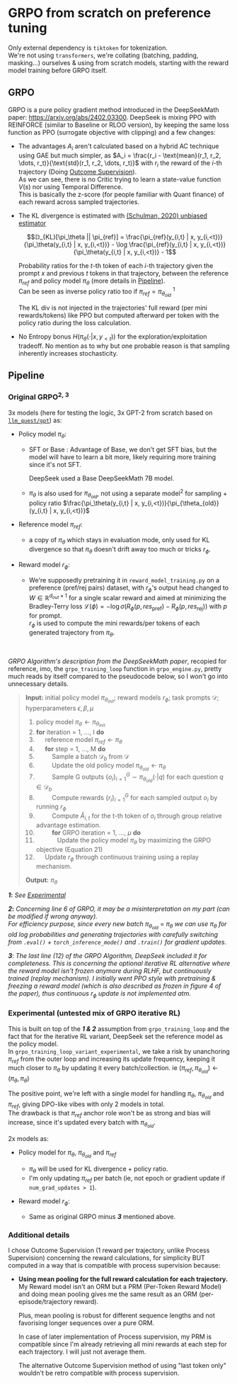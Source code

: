 # GRPO from scratch on preference tuning

Only external dependency is `tiktoken` for tokenization.  
We're not using `transformers`, we're collating (batching, padding, masking...) ourselves & using from scratch models,
starting with the reward model training before GRPO itself.

## GRPO

GRPO is a pure policy gradient method introduced in the DeepSeekMath paper: https://arxiv.org/abs/2402.03300. DeepSeek is
mixing PPO with REINFORCE (similar to Baseline or RLOO version), by keeping the same loss function as PPO (surrogate objective with clipping)
and a few changes:

- The advantages ${A}_{i}$ aren't calculated based on a hybrid AC technique using GAE but much simpler,
as $A_i = \frac{r_i - \text{mean}(r_1,  r_2, \dots, r_t)}{\text{std}(r_1, r_2, \dots, r_t)}$ with $r_i$ the reward of
the $i$-th trajectory (Doing [Outcome Supervision](#additional-details)).  
As we can see, there is no Critic trying to learn a state-value function $V(s)$ nor using Temporal Difference.  
This is basically the z-score (for people familiar with Quant finance) of each reward across sampled trajectories.

- The KL divergence is estimated with [(Schulman, 2020) unbiased estimator](http://joschu.net/blog/kl-approx.html)

  $$𝔻_{KL}[\pi_\theta || \pi_{ref}] = \frac{\pi_{ref}(y_{i,t} | x, y_{i,<t})}{\pi_\theta(y_{i,t} | x, y_{i,<t})} - \log \frac{\pi_{ref}(y_{i,t} | x, y_{i,<t})}{\pi_\theta(y_{i,t} | x, y_{i,<t})} - 1$$

  Probability ratios for the $t$-th token of each $i$-th trajectory given the prompt $x$ and
  previous $t$ tokens in that trajectory, between the reference $\pi_{ref}$ and policy model $\pi_{\theta}$ (more details in
  [Pipeline](#pipeline)).  
  Can be seen as inverse policy ratio too if $\pi_{ref} = \pi_{\theta_{old}}$ <sup>1</sup>

  The KL div is not injected in the trajectories' full reward (per mini rewards/tokens) like PPO but computed afterward per
  token with the policy ratio during the loss calculation.
  
- No Entropy bonus $H(\pi_\theta(\cdot | x, y_{<t}))$ for the exploration/exploitation tradeoff. No mention as to why
  but one probable reason is that sampling inherently increases stochasticity.
  
## Pipeline

### Original GRPO<sup>2, 3</sup>

3x models (here for testing the logic, 3x GPT-2 from scratch based on
[`llm_quest/gpt`](/llm_quest/gpt/)) as:

- Policy model $\pi_{\theta}$:
    - SFT or Base : Advantage of Base, we don't get SFT bias, but the model will have to learn a bit more, likely
      requiring more training since it's not SFT.

      DeepSeek used a Base DeepSeekMath 7B model.

    - $\pi_{\theta}$ is also used for $\pi_{\theta_{old}}$, not using a separate model<sup>2</sup> for sampling +
    policy ratio $\frac{\pi_\theta(y_{i,t} | x, y_{i,<t})}{\pi_{\theta_{old}}(y_{i,t} | x, y_{i,<t})}$


- Reference model $\pi_{ref}$:
    - a copy of $\pi_{\theta}$ which stays in evaluation mode, only used for KL divergence so
      that $\pi_{\theta}$ doesn't drift away too much or tricks $r_{\phi}$. 


- Reward model $r_{\phi}$:
    - We're supposedly pretraining it in `reward_model_training.py` on a preference (pref/rej pairs) dataset, with
    $r_{\phi}$'s output head changed to $W \in \mathbb{R}^{d_{out} \times 1}$ for a single scalar reward and aimed at
    minimizing the Bradley-Terry loss $\mathcal{L}(\phi) = - \log \sigma(R_\phi(p, res_{\text{pref}}) - R_\phi(p, res_{\text{rej}}))$ with $p$ for prompt.  
    $r_{\phi}$ is used to compute the mini rewards/per tokens of each generated trajectory from $\pi_{\theta}$.

&nbsp;

*GRPO Algorithm's description from the DeepSeekMath paper*, recopied for reference, imo, the `grpo_training_loop` function
in `grpo_engine.py`, pretty much reads by itself compared to the pseudocode below, so I won't go into unnecessary details.


> **Input:** initial policy model $\pi_{\theta_{init}}$; reward models $r_{\phi}$; task prompts $\mathcal{D}$; hyperparameters $\epsilon, \beta, \mu$
> 
> 1. policy model $\pi_{\theta} \leftarrow \pi_{\theta_{init}}$
> 2. **for** iteration = 1, ..., I **do**
> 3. &nbsp;&nbsp;&nbsp;&nbsp; reference model $\pi_{ref} \leftarrow \pi_{\theta}$
> 4. &nbsp;&nbsp;&nbsp;&nbsp; **for** step = 1, ..., M **do**
> 5. &nbsp;&nbsp;&nbsp;&nbsp;&nbsp;&nbsp;&nbsp;&nbsp; Sample a batch $\mathcal{D}_b$ from $\mathcal{D}$
> 6. &nbsp;&nbsp;&nbsp;&nbsp;&nbsp;&nbsp;&nbsp;&nbsp; Update the old policy model $\pi_{\theta_{old}} \leftarrow \pi_{\theta}$
> 7. &nbsp;&nbsp;&nbsp;&nbsp;&nbsp;&nbsp;&nbsp;&nbsp; Sample G outputs $\lbrace o_i \rbrace_{i=1}^G \sim \pi_{\theta_{old}}(\cdot | q)$ for each question $q \in \mathcal{D}_b$
> 8. &nbsp;&nbsp;&nbsp;&nbsp;&nbsp;&nbsp;&nbsp;&nbsp; Compute rewards $\lbrace r_i \rbrace_{i=1}^G$ for each sampled output $o_i$ by running $r_{\phi}$
> 9. &nbsp;&nbsp;&nbsp;&nbsp;&nbsp;&nbsp;&nbsp;&nbsp; Compute $\hat{A}_{i,t}$ for the t-th token of $o_i$ through group relative advantage estimation.
> 10. &nbsp;&nbsp;&nbsp;&nbsp;&nbsp;&nbsp;&nbsp;&nbsp; **for** GRPO iteration = 1, ..., $\mu$ **do**
> 11. &nbsp;&nbsp;&nbsp;&nbsp;&nbsp;&nbsp;&nbsp;&nbsp;&nbsp;&nbsp;&nbsp; Update the policy model $\pi_{\theta}$ by maximizing the GRPO objective (Equation 21)
> 12. &nbsp;&nbsp;&nbsp;&nbsp; Update $r_{\phi}$ through continuous training using a replay mechanism.
> 
> **Output:** $\pi_{\theta}$


***1*:** *See [Experimental](#experimental)*

***2*:** *Concerning line 6 of GRPO, it may be a misinterpretation on my part (can be modified if wrong anyway).  
For efficiency purpose, since every new batch* $\pi_{\theta_{old}}$ = $\pi_{\theta}$ *we can use* $\pi_{\theta}$
*for old log probabilities and generating trajectories with carefully switching from `.eval()` +
`torch_inference_mode()` and `.train()` for gradient updates.*

***3***: *The last line (12) of the GRPO Algorithm, DeepSeek included it for completeness. This is concerning the
optional iterative RL alternative where the reward model isn't frozen anymore during RLHF, but continuously trained
(replay mechanism). I initially went PPO style with pretraining & freezing a reward model (which is also described as
frozen in figure 4 of the paper), thus continuous* $r_{\phi}$ *update is not implemented atm.*

### Experimental (untested mix of GRPO iterative RL)

This is built on top of the ***1 & 2*** assumption from `grpo_training_loop` and the fact that for the iterative RL
variant, DeepSeek set the reference model as the policy model.  
In `grpo_training_loop_variant_experimental`, we take a risk by unanchoring $\pi_{ref}$ from
the outer loop and increasing its update frequency, keeping it much closer to $\pi_{\theta}$ by updating it every
batch/collection. ie $(\pi_{ref}, \pi_{\theta_{old}}) \leftarrow (\pi_{\theta}, \pi_{\theta})$

The positive point, we're left with a single model for handling $\pi_{\theta}$, $\pi_{\theta_{old}}$ and $\pi_{ref}$,
giving DPO-like vibes with only 2 models in total.  
The drawback is that $\pi_{ref}$ anchor role won't be as strong and bias will increase, since it's updated every batch with $\pi_{\theta_{old}}$.

2x models as:
- Policy model for $\pi_{\theta}$, $\pi_{\theta_{old}}$ and $\pi_{ref}$

    - $\pi_{\theta}$ will be used for KL divergence + policy ratio.
    - I'm only updating $\pi_{ref}$ per batch (ie, not epoch or gradient update if `num_grad_updates > 1`).

- Reward model $r_{\phi}$:
    - Same as original GRPO minus ***3*** mentioned above.


### Additional details

I chose Outcome Supervision (1 reward per trajectory, unlike Process Supervision) concerning the reward calculations,
for simplicity BUT computed in a way that is compatible with process supervision because:

  - **Using mean pooling for the full reward calculation for each trajectory.**  
  My Reward model isn't an ORM but a PRM (Per-Token Reward Model) and doing mean pooling gives me the same result as an
  ORM (per-episode/trajectory reward).

    Plus, mean pooling is robust for different sequence lengths and not favorising longer sequences over a pure ORM.  
    
    In case of later implementation of Process supervision, my PRM is compatible since I'm already
    retrieving all mini rewards at each step for each trajectory. I will just not average them.  
    
    The alternative Outcome Supervision method of using "last token only" wouldn't be retro compatible with process
    supervision.


